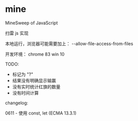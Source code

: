 # mine
MineSweep of JavaScript


扫雷 js 实现

本地运行，浏览器可能需要加上： --allow-file-access-from-files


开发环境：
    chrome 83
    win 10


TODO:

* 标记为 "?"
* 结果没有明确显示输赢
* 没有实时统计红旗的数量
* 没有时间计算


changelog:

0611 - 使用 const, let (ECMA 13.3.1)

